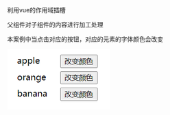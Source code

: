 利用vue的作用域插槽

父组件对子组件的内容进行加工处理

本案例中当点击对应的按钮，对应的元素的字体颜色会改变

![images](https://github.com/yyqflfl/control-color/blob/master/images/1.png)